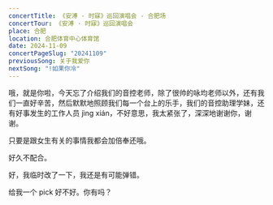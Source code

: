 ```yaml
---
concertTitle: 《安溥 · 时寐》巡回演唱会 - 合肥场
concertTour: 《安溥 · 时寐》巡回演唱会
place: 合肥
location: 合肥体育中心体育馆
date: 2024-11-09
concertPageSlug: "20241109"
previousSong: 关于我爱你
nextSong: "!如果你冷"
---
```

哦，就是你啦，今天忘了介绍我们的音控老师，除了很帅的咏均老师以外，还有我们一直好辛苦，然后默默地照顾我们每一个台上的乐手，我们的音控助理学妹，还有好事发生的工作人员 jìng xián，不好意思，我太紧张了，深深地谢谢你，谢谢。

只要是跟女生有关的事情我都会加倍奉还哦。

好久不配合。

好，我临时改了一下，我还是有可能弹错。

给我一个 pick 好不好。你有吗？